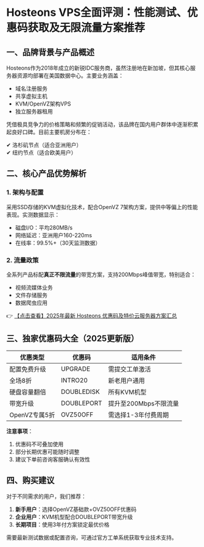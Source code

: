 # Hosteons VPS全面评测：性能测试、优惠码获取及无限流量方案推荐

## 一、品牌背景与产品概述

Hosteons作为2018年成立的新锐IDC服务商，虽然注册地在新加坡，但其核心服务器资源均部署在美国数据中心。主要业务涵盖：

- 域名注册服务
- 共享虚拟主机
- KVM/OpenVZ架构VPS
- 独立服务器租用

凭借极具竞争力的价格策略和频繁的促销活动，该品牌在国内用户群体中逐渐积累起良好口碑。目前主要机房分布在：

✔ 洛杉矶节点（适合亚洲用户）  
✔ 纽约节点（适合欧美用户）

## 二、核心产品优势解析

### 1. 架构与配置
采用SSD存储的KVM虚拟化技术，配合OpenVZ 7架构方案，提供中等偏上的性能表现。实测数据显示：

- 磁盘I/O：平均280MB/s
- 网络延迟：亚洲用户160-220ms
- 在线率：99.5%+（30天监测数据）

### 2. 流量政策
全系列产品标配**真正不限流量**的带宽方案，支持200Mbps峰值带宽，特别适合：

- 视频流媒体业务
- 文件存储服务
- 数据爬虫应用

👉 [【点击查看】2025年最新 Hosteons 优惠码及特价云服务器方案汇总](https://bit.ly/hosteons)

## 三、独家优惠码大全（2025更新版）

| 优惠类型       | 优惠码         | 适用条件                  |
|----------------|----------------|-------------------------|
| 配置免费升级   | UPGRADE        | 需提交工单激活          |
| 全场8折        | INTRO20        | 新老用户通用            |
| 硬盘容量翻倍   | DOUBLEDISK     | 所有KVM机型             |
| 带宽升级       | DOUBLEPORT     | 提升至200Mbps不限流量   |
| OpenVZ专属5折  | OVZ50OFF       | 需选择1-3年付费周期     |

**注意事项**：
1. 优惠码不可叠加使用
2. 部分长期优惠可能随时调整
3. 建议下单前咨询客服确认有效性

## 四、购买建议

对于不同需求的用户，我们推荐：

1. **新手用户**：选择OpenVZ基础款+OVZ50OFF优惠码
2. **企业用户**：KVM机型配合DOUBLEPORT带宽升级
3. **长期项目**：使用3年付方案锁定最优价格

需要最新测试数据或配置咨询，可通过官方工单系统获取专业技术支持。
